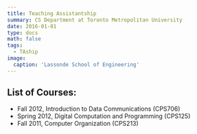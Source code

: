 ```yaml
---
title: Teaching Assistantship
summary: CS Department at Toronto Metropolitan University
date: 2016-01-01
type: docs
math: false
tags:
  - TAship
image:
  caption: 'Lassonde School of Engineering'
---
```


## List of Courses:
- Fall 2012, Introduction to Data Communications (CPS706)
- Spring 2012, Digital Computation and Programming (CPS125)
- Fall 2011, Computer Organization (CPS213)